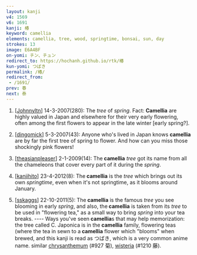 ```yaml
---
layout: kanji
v4: 1569
v6: 1691
kanji: 椿
keyword: camellia
elements: camellia, tree, wood, springtime, bonsai, sun, day
strokes: 13
image: E6A4BF
on-yomi: チン、チュン
redirect_to: https://hochanh.github.io/rtk/椿
kun-yomi: つばき
permalink: /椿/
redirect_from:
 - /1691/
prev: 春
next: 泰
---
```


1) [<a href="http://kanji.koohii.com/profile/Johnnyltn">Johnnyltn</a>] 14-3-2007(280): The <em>tree</em> of <em>spring</em>. Fact: <strong>Camellia</strong> are highly valued in Japan and elsewhere for their very early flowering, often among the first flowers to appear in the late winter [early spring?].

2) [<a href="http://kanji.koohii.com/profile/dingomick">dingomick</a>] 5-3-2007(43): Anyone who&#039;s lived in Japan knows <strong>camellia</strong> are by far the first tree of spring to flower. And how can you miss those shockingly pink flowers!

3) [<a href="http://kanji.koohii.com/profile/theasianpleaser">theasianpleaser</a>] 2-1-2009(14): The<strong> camellia</strong> <em>tree</em> got its name from all the chameleons that cover every part of it during the <em>spring</em>.

4) [<a href="http://kanji.koohii.com/profile/kanjihito">kanjihito</a>] 23-4-2012(8): The<strong> camellia</strong> is the <em>tree</em> which brings out its own <em>springtime</em>, even when it&#039;s not springtime, as it blooms around January.

5) [<a href="http://kanji.koohii.com/profile/sskaggs">sskaggs</a>] 22-10-2011(5): The<strong> camellia</strong> is the famous <em>tree</em> you see blooming in early <em>spring</em>, and also, the<strong> camellia</strong> is taken from its <em>tree</em> to be used in &quot;flowering tea,&quot; as a small way to bring <em>spring</em> into your tea breaks. ---- Ways you&#039;ve seen<strong> camellia</strong>s that may help memorization: the tree called C. Japonica is in the<strong> camellia</strong> family, flowering teas (where the tea in sewn to a<strong> camellia</strong> flower which &quot;blooms&quot; when brewed, and this kanji is read as つばき, which is a very common anime name. similar <a href="../v4/927.html">chrysanthemum</a> (#927 菊), <a href="../v4/1210.html">wisteria</a> (#1210 藤).

